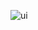 ![ui](https://github.com/LOne2three/feedback-application/assets/39175022/b1a47d94-7796-4a1e-b7d1-7b360a208887)
